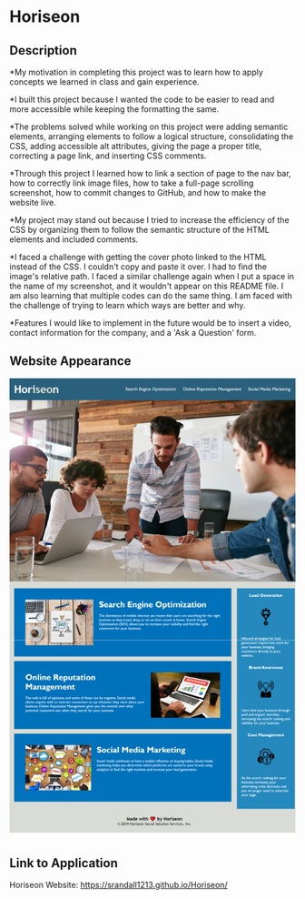 # Horiseon 

## Description

*My motivation in completing this project was to learn how to apply concepts we learned in class and gain experience. 

*I built this project because I wanted the code to be easier to read and more accessible while keeping the formatting the same. 

*The problems solved while working on this project were adding semantic elements, arranging elements to follow a logical structure, consolidating the CSS, adding accessible alt attributes, giving the page a proper title, correcting a page link, and inserting CSS comments.

*Through this project I learned how to link a section of page to the nav bar, how to correctly link image files, how to take a full-page scrolling screenshot, how to commit changes to GitHub, and how to make the website live.

*My project may stand out because I tried to increase the efficiency of the CSS by organizing them to follow the semantic structure of the HTML elements and included comments. 

*I faced a challenge with getting the cover photo linked to the HTML instead of the CSS. I couldn't copy and paste it over. I had to find the image's relative path. I faced a similar challenge again when I put a space in the name of my screenshot, and it wouldn't appear on this README file. I am also learning that multiple codes can do the same thing. I am faced with the challenge of trying to learn which ways are better and why. 

*Features I would like to implement in the future would be to insert a video, contact information for the company, and a 'Ask a Question' form. 

## Website Appearance

![Horiseon Screenshot](./assets/images/HoriseonScreenshot.png)

## Link to Application
Horiseon Website: https://srandall1213.github.io/Horiseon/

